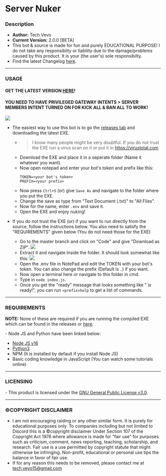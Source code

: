 # Server Nuker
### Description
* **Author:** Tech Vevo
* **Current Version:** 2.0.0 [BETA]
* This bot & source is made for fun and purely EDUCATIONAL PURPOSE! I do not take any responsibilty or liability due to the damage/problems caused by this product. It is your (the user's) sole responsibilty.
* Find the latest Changelog [here](https://github.com/TechVevo/Server-Nuker/master/Changelog.md).

------------------------------------------
### USAGE
#### GET THE LATEST VERSION [HERE](https://github.com/TechVevo/Server-Nuker/releases/tag/v2.3.0)!
#### YOU NEED TO HAVE PRIVILEGED GATEWAY INTENTS > SERVER MEMBERS INTENT TURNED ON FOR KICK ALL & BAN ALL TO WORK!
![](https://i.imgur.com/aWlEXab.png)
- The easiest way to use this bot is to go the [releases tab](https://github.com/TechVevo/Server-Nuker/releases) and downloading the latest EXE.
  - > I know many people might be very doubtful. If you do not trust the EXE run a virus scan on it or put it in https://virustotal.com
  - Download the EXE and place it in a seperate folder (Name it whatever you want).
  - Now open notepad and enter your bot's token and prefix like this:
    ```
    TOKEN=<your bot's token>
    PREFIX=<your prefix>
    ```
  - Now press `Ctrl+S` (or) give `Save As` and navigate to the folder where you put the EXE.
  - Change the save as type from "Text Document (.txt)" to "All Files".
  - Now for the name, enter `.env` and save it.
  - Open the EXE and enjoy nuking!

- If you do not trust the EXE (or) if you want to run directly from the source, follow the instructions below. You also need to satisfy the "REQUIREMENTS" given below (You do not need those for the EXE)
  - Go to the master branch and click on "Code" and give "Download as ZIP".
![](https://i.imgur.com/uPRwVUa.png)
  - Extract it and navigate inside the folder. It should look somewhat like this:
![](https://i.imgur.com/ZtSBeiD.png)
  - Open the .env file in NotePad and edit the TOKEN with your bot's token. You can also change the prefix (Default is `.`) if you want.
  - Now open a terminal here or navigate to this folder in cmd.
  - Type in `node index.js`.
  - Once you get the "ready" message that looks something like "<Your Bot> is ready!", you can run `<prefix>help` to get a list of commands.

------------------------------------------
### REQUIREMENTS
  **NOTE:** None of these are required if you are running the compiled EXE which can be found in the releases or [here](https://github.com/TechVevo/Server-Nuker/releases).
  
\- Node JS and Python have been linked below:
- [Node JS v16](https://nodejs.org/en/)
- [Python3](https://www.python.org/downloads/)
- NPM (It is installed by default if you install Node JS)
- Basic coding knowledge in JavaScript (You can watch some tutorials online)

------------------------------------------
### LICENSING
\- This product is licensed under the [GNU General Public License v3.0](https://github.com/TechVevo/Server-Nuker/blob/master/LICENSE).

------------------------------------------
### ©️COPYRIGHT DISCLAIMER
- I am not encouraging raiding or any other similar form. It is purely for educational purposes only. To companies including but not limited to Discord this is a :copyright:copyright disclaimer Under Section 107 of the Copyright Act 1976 where allowance is made for "fair use" for purposes such as criticism, comment, news reporting, teaching, scholarship, and research. Fair use is a use permitted by copyright statute that might otherwise be infringing. Non-profit, educational or personal use tips the balance in favor of fair use.
- If for any reason this needs to be removed, please contact me at tech.vevo15@gmail.com
